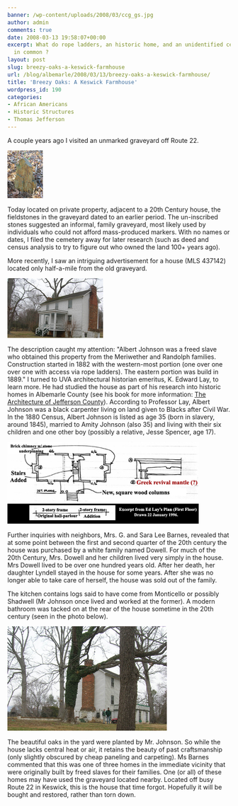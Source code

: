 ```yaml
---
banner: /wp-content/uploads/2008/03/ccg_gs.jpg
author: admin
comments: true
date: 2008-03-13 19:58:07+00:00
excerpt: What do rope ladders, an historic home, and an unidentified cemetery have
  in common ?
layout: post
slug: breezy-oaks-a-keswick-farmhouse
url: /blog/albemarle/2008/03/13/breezy-oaks-a-keswick-farmhouse/
title: 'Breezy Oaks: A Keswick Farmhouse'
wordpress_id: 190
categories:
- African Americans
- Historic Structures
- Thomas Jefferson
---
```


A couple years ago I visited an unmarked graveyard off Route 22.  

![An un-inscribed fieldstone in the cemetery.](/wp-content/uploads/2008/03/ccg_gs.jpg)

Today located on private property, adjacent to a 20th Century house, the fieldstones in the graveyard dated to an earlier period. The un-inscribed stones suggested an informal, family graveyard, most likely used by individuals who could not afford mass-produced markers.  With no names or dates, I filed the cemetery away for later research (such as deed and census analysis to try to figure out who owned the land 100+ years ago).

More recently, I saw an intriguing advertisement for a house (MLS 437142) located only half-a-mile from the old graveyard. 

![Breezy Oaks (in 2008). Built circa 1882/1889.](/wp-content/uploads/2008/03/ccg_breezyoakshse1.jpg)

The description caught my attention: "Albert Johnson was a freed slave who obtained this property from the Meriwether and Randolph families. Construction started in 1882 with the western-most portion (one over one over one with access via rope ladders). The eastern portion was build in 1889." I turned to UVA architectural historian emeritus, K.  Edward Lay, to learn more. He had studied the house as part of his research into historic homes in Albemarle County (see his book for more information: [The Architecture of Jefferson County](http://www.upress.virginia.edu/books/lay.html)). According to Professor Lay,  Albert Johnson was a black carpenter living on land given to Blacks after Civil War. In the 1880 Census, Albert Johnson is listed as age 35 (born in slavery, around 1845), married to Amity Johnson (also 35) and living with their six children and one other boy (possibly a relative, Jesse Spencer, age 17). 

![Professor Ed Layâ€™s Architectual Drawing](/wp-content/uploads/2008/03/ccg_breezyoaksplan.jpg)



Further inquiries with neighbors, Mrs. G. and Sara Lee Barnes, revealed  that at some point between the first and second quarter of the 20th century the house was purchased by a white family named Dowell.  For much of the 20th Century, Mrs. Dowell and her children lived very simply in the house. Mrs Dowell lived to be over one hundred years old. After her death, her daughter Lyndell stayed in the house for some years. After she was no longer able to take care of herself, the house was sold out of the family.

The kitchen contains logs said to have come from Monticello or possibly Shadwell (Mr Johnson once lived and worked at the former). A modern bathroom was tacked on at the rear of the house sometime in the 20th century (seen in the photo below). 

![Rear view of the house with a cinder block bathroom attached.](/wp-content/uploads/2008/03/ccg_breezyoakshse2.jpg)

The beautiful oaks in the yard were planted by Mr. Johnson. So while the house lacks central heat or air, it retains the beauty of past craftsmanship (only slightly obscured by cheap paneling and carpeting). Ms Barnes commented that this was one of three homes in the immediate vicinity that were originally built by freed slaves for their families. One (or all) of these homes may have used the graveyard located nearby. Located off busy Route 22 in Keswick, this is the house that time forgot. Hopefully it will be bought and restored, rather than torn down.
